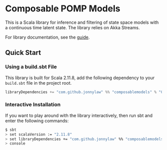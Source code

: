 # Composable POMP Models

This is a Scala library for inference and filtering of state space models with a continuous time latent state. The library relies on Akka Streams.

For library documentation, see the [guide](https://jonnylaw.github.io/ComposableStateSpaceModels).

## Quick Start

### Using a build.sbt File

This library is built for Scala 2.11.8, add the following dependency to your `build.sbt` file in the project root.

```scala
libraryDependencies += "com.github.jonnylaw" %% "composablemodels" % "0.4.0"
```

### Interactive Installation

If you want to play around with the library interactively, then run sbt and enter the following commands:

```bash
$ sbt
> set scalaVersion := "2.11.8"
> set libraryDependencies += "com.github.jonnylaw" %% "composablemodels" % "0.4.0"
> console
```
